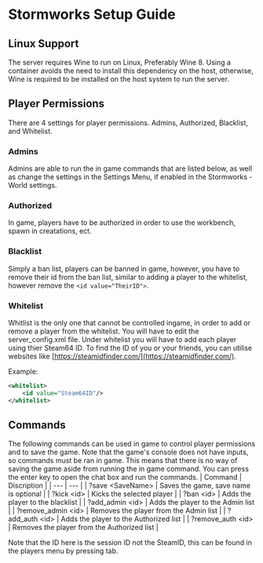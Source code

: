 # Stormworks Setup Guide

## Linux Support

The server requires Wine to run on Linux, Preferably Wine 8. Using a container avoids the need to install this dependency on the host, otherwise,  Wine is required to be installed on the host system to run the server. 

## Player Permissions

There are 4 settings for player permissions. Admins, Authorized, Blacklist, and Whitelist. 

### Admins

Admins are able to run the in game commands that are listed below, as well as change the settings in the Settings Menu, if enabled in the Stormworks - World settings. 

### Authorized

 In game, players have to be authorized in order to use the workbench, spawn in creatations, ect. 

### Blacklist

Simply a ban list, players can be banned in game, however, you have to remove their id from the ban list, similar to adding a player to the whitelist, however remove the `<id value="TheirID">`. 

### Whitelist

Whitlist is the only one that cannot be controlled ingame, in order to add or remove a player from the whitelist. You will have to edit the server_config.xml file. 
Under whitelist you will have to add each player using thier Steam64 ID. To find the ID of you or your friends, you can utilise websites like [https://steamidfinder.com/](https://steamidfinder.com/).

Example:
```xml
<whitelist>
    <id value="Steam64ID"/>
</whitelist>
```

## Commands

The following commands can be used in game to control player permissions and to save the game. Note that the game's console does not have inputs, so commands must be ran in game. This means that there is no way of saving the game aside from running the in game command. You can press the enter key to open the chat box and run the commands.
| Command | Discription |
| --- | --- |
| ?save \<SaveName\> | Saves the game, save name is optional |
| ?kick \<id\> | Kicks the selected player |
| ?ban \<id\> | Adds the player to the blacklist |
| ?add_admin \<id\> | Adds the player to the Admin list |
| ?remove_admin \<id\> | Removes the player from the Admin list |
| ?add_auth \<id\> | Adds the player to the Authorized list |
| ?remove_auth \<id\> | Removes the player from the Authorized list |

Note that the ID here is the session ID not the SteamID, this can be found in the players menu by pressing tab.